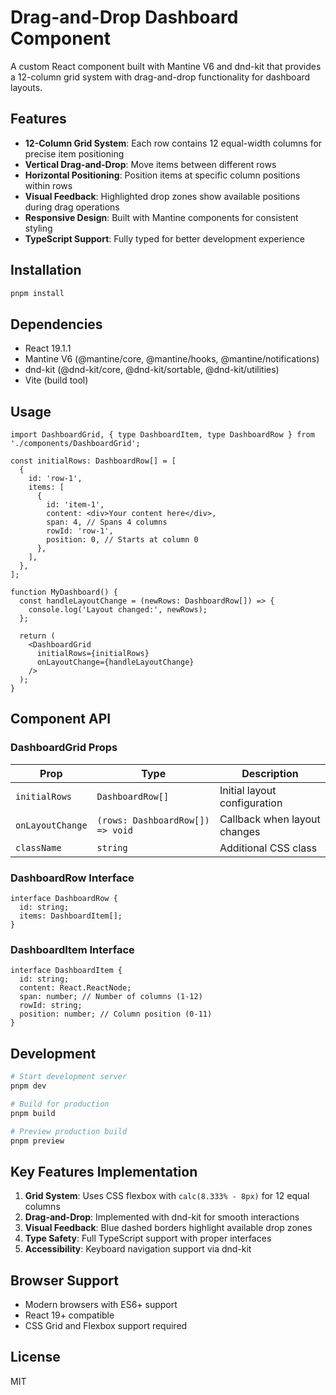 # Drag-and-Drop Dashboard Component

A custom React component built with Mantine V6 and dnd-kit that provides a 12-column grid system with drag-and-drop functionality for dashboard layouts.

## Features

- **12-Column Grid System**: Each row contains 12 equal-width columns for precise item positioning
- **Vertical Drag-and-Drop**: Move items between different rows
- **Horizontal Positioning**: Position items at specific column positions within rows
- **Visual Feedback**: Highlighted drop zones show available positions during drag operations
- **Responsive Design**: Built with Mantine components for consistent styling
- **TypeScript Support**: Fully typed for better development experience

## Installation

```bash
pnpm install
```

## Dependencies

- React 19.1.1
- Mantine V6 (@mantine/core, @mantine/hooks, @mantine/notifications)
- dnd-kit (@dnd-kit/core, @dnd-kit/sortable, @dnd-kit/utilities)
- Vite (build tool)

## Usage

```tsx
import DashboardGrid, { type DashboardItem, type DashboardRow } from './components/DashboardGrid';

const initialRows: DashboardRow[] = [
  {
    id: 'row-1',
    items: [
      {
        id: 'item-1',
        content: <div>Your content here</div>,
        span: 4, // Spans 4 columns
        rowId: 'row-1',
        position: 0, // Starts at column 0
      },
    ],
  },
];

function MyDashboard() {
  const handleLayoutChange = (newRows: DashboardRow[]) => {
    console.log('Layout changed:', newRows);
  };

  return (
    <DashboardGrid
      initialRows={initialRows}
      onLayoutChange={handleLayoutChange}
    />
  );
}
```

## Component API

### DashboardGrid Props

| Prop | Type | Description |
|------|------|-------------|
| `initialRows` | `DashboardRow[]` | Initial layout configuration |
| `onLayoutChange` | `(rows: DashboardRow[]) => void` | Callback when layout changes |
| `className` | `string` | Additional CSS class |

### DashboardRow Interface

```tsx
interface DashboardRow {
  id: string;
  items: DashboardItem[];
}
```

### DashboardItem Interface

```tsx
interface DashboardItem {
  id: string;
  content: React.ReactNode;
  span: number; // Number of columns (1-12)
  rowId: string;
  position: number; // Column position (0-11)
}
```

## Development

```bash
# Start development server
pnpm dev

# Build for production
pnpm build

# Preview production build
pnpm preview
```

## Key Features Implementation

1. **Grid System**: Uses CSS flexbox with `calc(8.333% - 8px)` for 12 equal columns
2. **Drag-and-Drop**: Implemented with dnd-kit for smooth interactions
3. **Visual Feedback**: Blue dashed borders highlight available drop zones
4. **Type Safety**: Full TypeScript support with proper interfaces
5. **Accessibility**: Keyboard navigation support via dnd-kit

## Browser Support

- Modern browsers with ES6+ support
- React 19+ compatible
- CSS Grid and Flexbox support required

## License

MIT